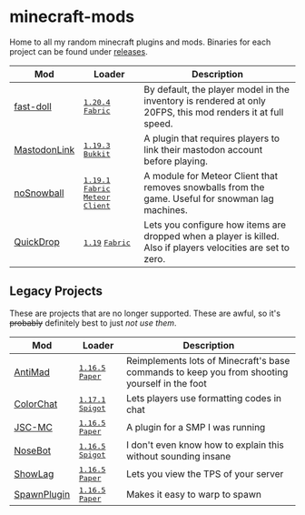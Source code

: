 # minecraft-mods

Home to all my random minecraft plugins and mods.
Binaries for each project can be found under [releases](https://github.com/Basicprogrammer10/minecraft-mods/releases).

| Mod                                                                                          | Loader                                                                                     | Description                                                                                                   |
| -------------------------------------------------------------------------------------------- |--------------------------------------------------------------------------------------------| ------------------------------------------------------------------------------------------------------------- |
| [fast-doll](https://github.com/Basicprogrammer10/minecraft-mods/tree/master/fast-doll)       | <kbd>[1.20.4][1.20.4]</kbd> <kbd>[Fabric][fabric]</kbd>                                    | By default, the player model in the inventory is rendered at only 20FPS, this mod renders it at full speed.   |
| [MastodonLink](https://github.com/Basicprogrammer10/minecraft-mods/tree/master/MastodonLink) | <kbd>[1.19.3][1.19.3]</kbd> <kbd>[Bukkit][bukkit]</kbd>                                    | A plugin that requires players to link their mastodon account before playing.                                 |
| [noSnowball](https://github.com/Basicprogrammer10/minecraft-mods/tree/master/noSnowball)     | <kbd>[1.19.1][1.19.1]</kbd> <kbd>[Fabric][fabric]</kbd> <kbd>[Meteor Client][meteor]</kbd> | A module for Meteor Client that removes snowballs from the game. Useful for snowman lag machines.             |
| [QuickDrop](https://github.com/Basicprogrammer10/minecraft-mods/tree/master/QuickDrop)       | <kbd>[1.19][1.19]</kbd> <kbd>[Fabric][fabric]</kbd>                                        | Lets you configure how items are dropped when a player is killed. Also if players velocities are set to zero. |

## Legacy Projects

These are projects that are no longer supported.
These are awful, so it's ~~probably~~ definitely best to just _not use them_.

| Mod                                                                                         | Loader                                                  | Description                                                                                   |
| ------------------------------------------------------------------------------------------- | ------------------------------------------------------- | --------------------------------------------------------------------------------------------- |
| [AntiMad](https://github.com/Basicprogrammer10/minecraft-mods/tree/master/AntiMad)          | <kbd>[1.16.5][1.16.5]</kbd> <kbd>[Paper][bukkit]</kbd>  | Reimplements lots of Minecraft's base commands to keep you from shooting yourself in the foot |
| [ColorChat](https://github.com/Basicprogrammer10/minecraft-mods/tree/master/ColorChat)      | <kbd>[1.17.1][1.17.1]</kbd> <kbd>[Spigot][bukkit]</kbd> | Lets players use formatting codes in chat                                                     |
| [JSC-MC](https://github.com/Basicprogrammer10/minecraft-mods/tree/master/JSC-MC)            | <kbd>[1.16.5][1.16.5]</kbd> <kbd>[Paper][bukkit]</kbd>  | A plugin for a SMP I was running                                                              |
| [NoseBot](https://github.com/Basicprogrammer10/minecraft-mods/tree/master/NoseBot)          | <kbd>[1.16.5][1.16.5]</kbd> <kbd>[Spigot][bukkit]</kbd> | I don't even know how to explain this without sounding insane                                 |
| [ShowLag](https://github.com/Basicprogrammer10/minecraft-mods/tree/master/ShowLag)          | <kbd>[1.16.5][1.16.5]</kbd> <kbd>[Paper][bukkit]</kbd>  | Lets you view the TPS of your server                                                          |
| [SpawnPlugin](https://github.com/Basicprogrammer10/minecraft-mods/tree/master/Spawn-Plugin) | <kbd>[1.16.5][1.16.5]</kbd> <kbd>[Paper][bukkit]</kbd>  | Makes it easy to warp to spawn                                                                |

<!-- LINKS -->

[fabric]: https://fabricmc.net
[bukkit]: https://bukkit.org
[paper]: https://papermc.io
[spigot]: https://spigotmc.org
[meteor]: https://github.com/MeteorDevelopment/meteor-client
[1.20.4]: https://minecraft.wiki/w/Java_Edition_1.20.4
[1.20.1]: https://minecraft.wiki/w/Java_Edition_1.20.1
[1.19.3]: https://minecraft.wiki/w/Java_Edition_1.19.3
[1.19.1]: https://minecraft.wiki/w/Java_Edition_1.19.1
[1.19]: https://minecraft.wiki/w/Java_Edition_1.19
[1.17.1]: https://minecraft.wiki/w/Java_Edition_1.17.1
[1.16.5]: https://minecraft.wiki/w/Java_Edition_1.16.5
